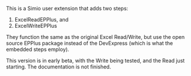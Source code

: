 This is a Simio user extension that adds two steps:
1. ExcelReadEPPlus, and
2. ExcelWriteEPPlus

They function the same as the original Excel Read/Write, but use the open source EPPlus package instead of the DevExpress (which is what the embedded steps employ).

This version is in early beta, with the Write being tested, and the Read just starting.
The documentation is not finished.

